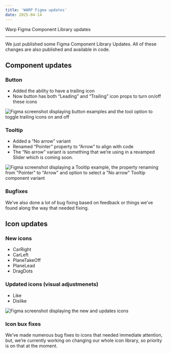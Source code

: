 ```yaml
---
title: 'WARP Figma updates'
date: 2025-04-14
---
```

Warp Figma Component Library updates

---

We just published some Figma Component Library Updates. All of these changes are also published and available in code.

## Component updates

### Button
- Added the ability to have a trailing icon
- Now button has both “Leading” and “Trailing” icon props to turn on/off these icons

![Figma screenshot displaying button examples and the tool option to toggle trailing icons on and off](/whats-new/2025/design-04-14-1.png)

### Tooltip
- Added a “No arrow” variant
- Renamed “Pointer” property to “Arrow” to align with code
- The “No arrow” variant is something that we’re using in a revamped Slider which is coming soon.

![Figma screenshot displaying a Tooltip example, the property renaming from "Pointer" to "Arrow" and option to select a "No arrow" Tooltip component variant](/whats-new/2025/design-04-14-2.png)

### Bugfixes
We’ve also done a lot of bug fixing based on feedback or things we’ve found along the way that needed fixing.

## Icon updates

### New icons
- CarRight
- CarLeft
- PlaneTakeOff
- PlaneLead
- DragDots

### Updated icons (visual adjustmenets)
- Like
- Dislike

![Figma screenshot displaying the new and updates icons](/whats-new/2025/design-04-14-3.png)

### Icon bux fixes
We’ve made numerous bug fixes to icons that needed immediate attention, but, we’re currently working on changing our whole icon library, so priority is on that at the moment.
